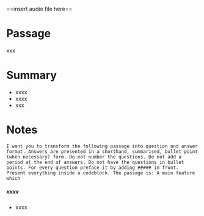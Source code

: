 
==insert audio file here==

# Passage
xxx

# Summary
- xxxx
- xxxx
- xxx

# Notes

```I want you to transform the following passage into question and answer format. Answers are presented in a shorthand, summarised, bullet point (when necessary) form. Do not number the questions. Do not add a period at the end of answers. Do not have the questions in bullet points. For every question preface it by adding ##### in front. Present everything inside a codeblock. The passage is: A main feature which```

##### xxxx
- xxxx